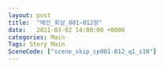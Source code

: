 ```yaml
---
layout: post
title:  "메인_회상_001~012장"
date:   2021-03-02 14:00:00 +0000
categories: Main
Tags: Story Main
SceneCode: ["scene_skip_cp001-012_q1_s10"]
---
```

